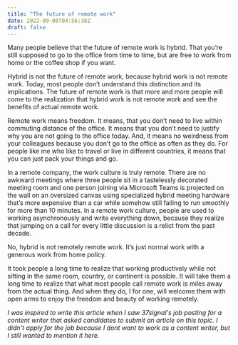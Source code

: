 ```yaml
---
title: "The future of remote work"
date: 2022-09-08T04:56:38Z
draft: false
---
```


Many people  believe that the future of remote work is hybrid. That you’re still supposed to go to the office from time to time, but are free to work from home or the coffee shop if you want.

Hybrid is not the future of remote work, because hybrid work is not remote work. Today, most people don’t understand this distinction and its implications. The future of remote work is that more and more people will come to the realization that hybrid work is not remote work and see the benefits of actual remote work.

Remote work means freedom. It means, that you don’t need to live within commuting distance of the office. It means that you don’t need to justify why you are not going to the office today. And, it means no weirdness from your colleagues because you don’t go to the office as often as they do. For people like me who like to travel or live in different countries, it means that you can just pack your things and go.

In a remote company, the work culture is truly remote. There are no awkward meetings where three people sit in a tastelessly decorated meeting room and one person joining via Microsoft Teams is projected on the wall on an oversized canvas using specialized hybrid meeting hardware that’s more expensive than a car while somehow still failing to run smoothly for more than 10 minutes. In a remote work culture, people are used to working asynchronously and write everything down, because they realize that jumping on a call for every little discussion is a relict from the past decade.

No, hybrid is not remotely remote work. It’s just normal work with a generous work from home policy.

It took people a long time to realize that working productively while not sitting in the same room, country, or continent is possible. It will take them a long time to realize that what most people call remote work is miles away from the actual thing. And when they do, I for one, will welcome them with open arms to enjoy the freedom and beauty of working remotely.

*I was inspired to write this article when I saw 37signal's job posting for a content writer that asked candidates to submit an article on this topic. I didn't apply for the job because I dont want to work as a content writer, but I still wanted to mention it here.*